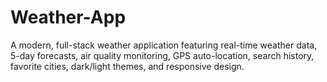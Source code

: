 # Weather-App
A modern, full-stack weather application featuring real-time weather data, 5-day forecasts, air quality monitoring, GPS auto-location, search history, favorite cities, dark/light themes, and responsive design.
